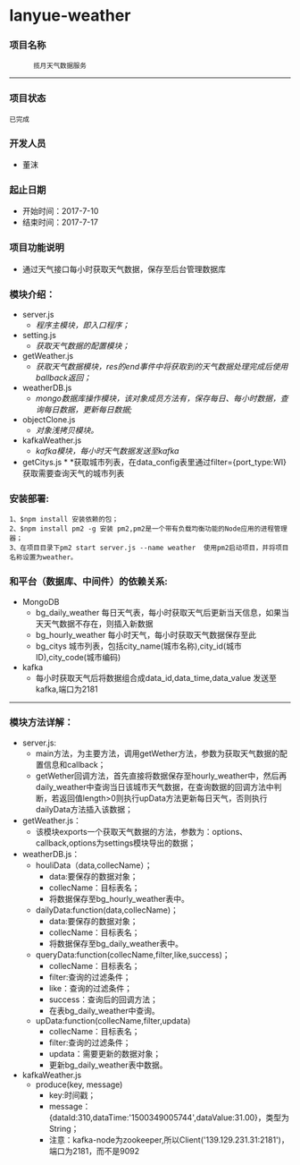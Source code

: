 # lanyue-weather

### 项目名称
          揽月天气数据服务
***
### 项目状态
    已完成
### 开发人员
* 董沫

### 起止日期
* 开始时间：2017-7-10
* 结束时间：2017-7-17

### 项目功能说明
* 通过天气接口每小时获取天气数据，保存至后台管理数据库

### 模块介绍：
* server.js
    * *程序主模块，即入口程序；*
* setting.js
    * *获取天气数据的配置模块；*
* getWeather.js
    * *获取天气数据模块，res的end事件中将获取到的天气数据处理完成后使用ballback返回；*
* weatherDB.js
    * *mongo数据库操作模块，该对象成员方法有，保存每日、每小时数据，查询每日数据，更新每日数据;*
* objectClone.js
    * *对象浅拷贝模块。*
* kafkaWeather.js
    * *kafka模块，每小时天气数据发送至kafka*
* getCitys.js
		* *获取城市列表，在data_config表里通过filter={port_type:WI}获取需要查询天气的城市列表
### 安装部署:
    1、$npm install 安装依赖的包；
	2、$npm install pm2 -g 安装 pm2,pm2是一个带有负载均衡功能的Node应用的进程管理器；
	3、在项目目录下pm2 start server.js --name weather  使用pm2启动项目，并将项目名称设置为weather。

### 和平台（数据库、中间件）的依赖关系:
* MongoDB
    * bg_daily_weather 每日天气表，每小时获取天气后更新当天信息，如果当天天气数据不存在，则插入新数据
    * bg_hourly_weather 每小时天气，每小时获取天气数据保存至此
    * bg_citys 城市列表，包括city_name(城市名称),city_id(城市ID),city_code(城市编码)
* kafka
    * 每小时获取天气后将数据组合成data_id,data_time,data_value 发送至kafka,端口为2181
***
### 模块方法详解：
* server.js:
    * main方法，为主要方法，调用getWether方法，参数为获取天气数据的配置信息和callback；
	* getWether回调方法，首先直接将数据保存至hourly_weather中，然后再daily_weather中查询当日该城市天气数据，在查询数据的回调方法中判断，若返回值length>0则执行upData方法更新每日天气，否则执行dailyData方法插入该数据；
* getWeather.js：
	* 该模块exports一个获取天气数据的方法，参数为：options、callback,options为settings模块导出的数据；
* weatherDB.js：
	* houliData（data,collecName）；
		* data:要保存的数据对象；
		* collecName：目标表名；
		* 将数据保存至bg_hourly_weather表中。
	* dailyData:function(data,collecName)；
		* data:要保存的数据对象；
		* collecName：目标表名；
		* 将数据保存至bg_daily_weather表中。
	* queryData:function(collecName,filter,like,success)；
		* collecName：目标表名；
		* filter:查询的过滤条件；
		* like：查询的过滤条件；
		* success：查询后的回调方法；
		* 在表bg_daily_weather中查询。
	* upData:function(collecName,filter,updata)
		* collecName：目标表名；
		* filter:查询的过滤条件；
		* updata：需要更新的数据对象；
		* 更新bg_daily_weather表中数据。
* kafkaWeather.js
	* produce(key, message)
		* key:时间戳；
		* message：{dataId:310,dataTime:'1500349005744',dataValue:31.00}，类型为String；
		* 注意：kafka-node为zookeeper,所以Client('139.129.231.31:2181')，端口为2181，而不是9092
			

